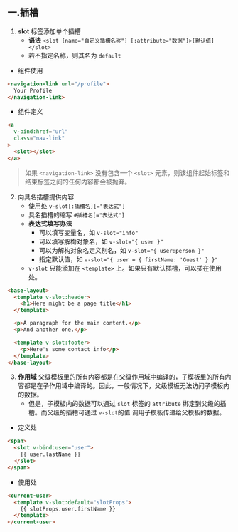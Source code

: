 ## 一.插槽
1.	**slot** 标签添加单个插槽
	+	**语法** `<slot [name="自定义插槽名称"] [:attribute="数据"]>[默认值]</slot>`
	+	若不指定名称，则其名为 `default`

+	组件使用
```html
<navigation-link url="/profile">
  Your Profile
</navigation-link>
```
+	组件定义
```html
<a
  v-bind:href="url"
  class="nav-link"
>
  <slot></slot>
</a>
```

>如果 `<navigation-link>` 没有包含一个 `<slot>` 元素，则该组件起始标签和结束标签之间的任何内容都会被抛弃。

2.	向具名插槽提供内容
	+	使用处 `v-slot[:插槽名][="表达式"]`
	+	具名插槽的缩写 `#插槽名[="表达式"]`
	+	**表达式填写办法** 
		+	可以填写变量名，如 `v-slot="info"`
		+	可以填写解构对象名，如 `v-slot="{ user }"`
		+	可以为解构对象名定义别名，如 `v-slot="{ user:person }"`
		+	指定默认值，如  `v-slot="{ user = { firstName: 'Guest' } }"`
	+	 `v-slot` 只能添加在 `<template>` 上。如果只有默认插槽，可以插在使用处。
```html
<base-layout>
  <template v-slot:header>
    <h1>Here might be a page title</h1>
  </template>

  <p>A paragraph for the main content.</p>
  <p>And another one.</p>

  <template v-slot:footer>
    <p>Here's some contact info</p>
  </template>
</base-layout>
```


3.	**作用域** 父级模板里的所有内容都是在父级作用域中编译的，子模板里的所有内容都是在子作用域中编译的。因此，一般情况下，父级模板无法访问子模板内的数据。
	+	但是，子模板内的数据可以通过 `slot` 标签的 `attribute` 绑定到父级的插槽。而父级的插槽可通过 `v-slot`的值 调用子模板传递给父模板的数据。

+	定义处
```html
<span>
  <slot v-bind:user="user">
    {{ user.lastName }}
  </slot>
</span>
```
+	使用处
```html
<current-user>
  <template v-slot:default="slotProps">
    {{ slotProps.user.firstName }}
  </template>
</current-user>
```
